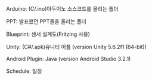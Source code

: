 Arduino: (C/.ino)아두이노 소스코드를 올리는 폴더

PPT: 발표했던 PPT들을 올리는 폴더

Blueprint: 센서 설계도(Fritzing 사용)

Unity: (C#/.apk)유니티 어플 (version Unity 5.6.2f1 (64-bit))

Android Plugin: Java (version Android Studio 3.2.1)

Schedule: 일정
